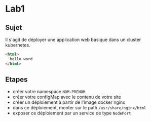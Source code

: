 # Lab1
## Sujet
Il s'agit de déployer une application web basique dans un cluster kubernetes.
```html
<html>
  hello word 
</html>
```

## Etapes
- créer votre namespace `NOM-PRENOM`
- créer votre configMap avec le contenu de votre site 
- créer un déploiement à partir de l'image docker nginx
- dans ce déploiement, monter sur le path `/usr/share/nginx/html`
- exposer ce déploiement par un service de type `NodePort`
